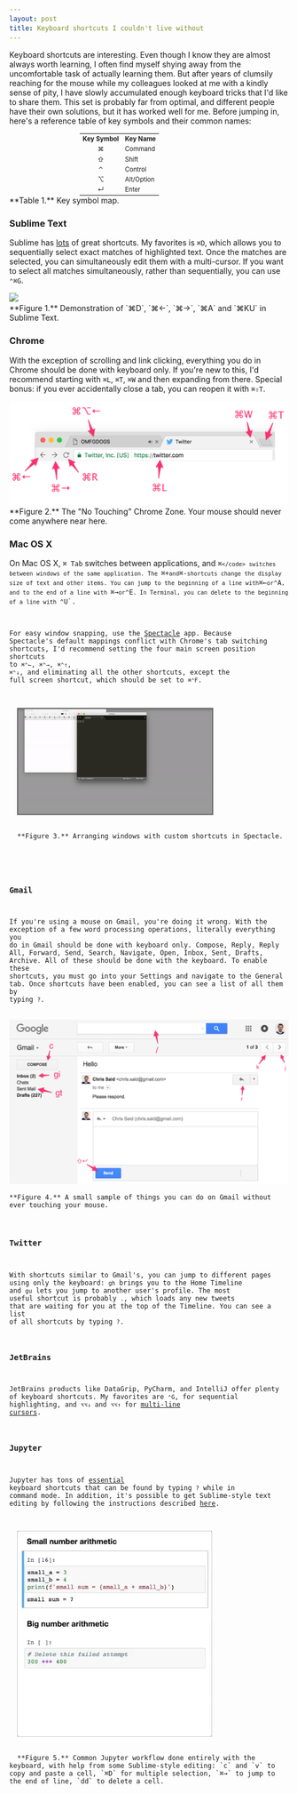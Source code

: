 ```yaml
---
layout: post
title: Keyboard shortcuts I couldn't live without
---
```


Keyboard shortcuts are interesting. Even though I know they are almost always worth learning, I often find myself shying away from the uncomfortable task of actually learning them. But after years of clumsily reaching for the mouse while my colleagues looked at me with a kindly sense of pity, I have slowly accumulated enough keyboard tricks that I'd like to share them. This set is probably far from optimal, and different people have their own solutions, but it has worked well for me. Before jumping in, here's a reference table of key symbols and their common names:

<div class="wrapper">
<table style='font-size:.7rem; margin: auto; width: 250px'>
    <tr>
        <th>Key Symbol</th>
        <th>Key Name</th>
    </tr>
    <tr>
        <td align="center">⌘</td>
        <td>Command</td>
    </tr>
    <tr>
        <td align="center">⇧</td>
        <td>Shift</td>
    </tr>
    <tr>
        <td align="center">⌃</td>
        <td>Control</td>
    </tr>
    <tr>
        <td align="center">⌥</td>
        <td>Alt/Option</td>
    </tr>
     <tr>
        <td align="center">↵</td>
        <td>Enter</td>
    </tr>
</table>
</div>
<div class="caption">
**Table 1.** Key symbol map.
</div>

### Sublime Text
Sublime has [lots](http://docs.sublimetext.info/en/latest/reference/keyboard_shortcuts_osx.html) of great shortcuts. My favorites is `⌘D`, which allows you to sequentially select exact matches of highlighted text. Once the matches are selected, you can simultaneously edit them with a multi-cursor. If you want to select all matches simultaneously, rather than sequentially, you can use `⌃⌘G`. 


<div class="wrapper">
  <img src='/assets/2017_keyboard_shortcuts/gif_sublime_shining_fast.gif' width="350" class="inner" style="position:relative">
  <div class="caption">
  **Figure 1.** Demonstration of `⌘D`, `⌘←`, `⌘→`, `⌘A` and `⌘KU` in Sublime Text.
  </div>
</div>

### Chrome
With the exception of scrolling and link clicking, everything you do in Chrome should be done with keyboard only. If you're new to this, I'd recommend starting with `⌘L`, `⌘T`, `⌘W` and then expanding from there. Special bonus:	 if you ever accidentally close a tab, you can reopen it with `⌘⇧T`.

<img src="/assets/2017_keyboard_shortcuts/no_touching.png">
<div class="caption">
**Figure 2.** The "No Touching" Chrome Zone. Your mouse should never come anywhere near here.
</div>

### Mac OS X
On Mac OS X, `⌘ Tab` switches between applications, and <code>⌘`</code> switches between windows of the same application. The `⌘+` and `⌘-` shortcuts change the display size of text and other items. You can jump to the beginning of a line with `⌘←` or `⌃A`, and to the end of a line with `⌘→` or `⌃E`. In Terminal, you can delete to the beginning of a line with `⌃U`. 

For easy window snapping, use the [Spectacle](https://www.spectacleapp.com/) app. Because Spectacle's default mappings conflict with Chrome's tab switching shortcuts, I'd recommend setting the four main screen position shortcuts to `⌘⌃←`, `⌘⌃→`, `⌘⌃↑`, `⌘⌃↓`, and eliminating all the other shortcuts, except the full screen shortcut, which should be set to `⌘⌃F`.

<div class="wrapper">
  <img src='/assets/2017_keyboard_shortcuts/gif_spectacle.gif' width="350" class="inner" style="position:relative; border: #666666 2px solid;" >
  <div class="caption">
  **Figure 3.** Arranging windows with custom shortcuts in Spectacle.
  </div>
</div>

### Gmail
If you're using a mouse on Gmail, you're doing it wrong. With the exception of a few word processing operations, literally everything you do in Gmail should be done with keyboard only. Compose, Reply, Reply All, Forward, Send, Search, Navigate, Open, Inbox, Sent, Drafts, Archive. All of these should be done with the keyboard. To enable these shortcuts, you must go into your Settings and navigate to the General tab. Once shortcuts have been enabled, you can see a list of all them by typing `?`.

<img src="/assets/2017_keyboard_shortcuts/fig_gmail_annotated.png">
<div class="caption">
**Figure 4.** A small sample of things you can do on Gmail without ever touching your mouse.
</div>

### Twitter 
With shortcuts similar to Gmail's, you can jump to different pages using only the keyboard: `gh` brings you to the Home Timeline and `gu` lets you jump to another user's profile. The most useful shortcut is probably `.`, which loads any new tweets that are waiting for you at the top of the Timeline. You can see a list of all shortcuts by typing `?`.

### JetBrains
JetBrains products like DataGrip, PyCharm, and IntelliJ offer plenty of keyboard shortcuts. My favorites are `⌃G`, for sequential highlighting, and `⌥⌥↓` and `⌥⌥↑` for [multi-line cursors](https://www.jetbrains.com/help/idea/2017.1/multicursor.html).

### Jupyter
Jupyter has tons of [essential](http://jupyter-notebook.readthedocs.io/en/latest/examples/Notebook/Notebook%20Basics.html?highlight=keyboard#Keyboard-Navigation) keyboard shortcuts that can be found by typing `?` while in command mode. In addition, it's possible to get Sublime-style text editing by following the instructions described [here](http://blog.rtwilson.com/how-to-get-sublime-text-style-editing-in-the-ipythonjupyter-notebook/).

<div class="wrapper">
  <img src='/assets/2017_keyboard_shortcuts/gif_jupyter.gif' width="350" class="inner" style="position:relative; border: #ccc 1px solid;">
  <div class="caption">
  **Figure 5.** Common Jupyter workflow done entirely with the keyboard, with help from some Sublime-style editing: `c` and `v` to copy and paste a cell, `⌘D` for multiple selection, `⌘→` to jump to the end of line, `dd` to delete a cell.
  </div>
</div>
